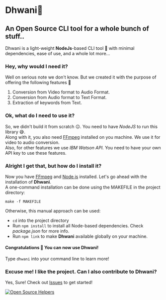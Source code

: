 # Dhwani🎵
## An Open Source CLI tool for a whole bunch of stuff..
Dhwani is a light-weight **NodeJs**-based CLI tool 🚀 with minimal dependencies, ease of use, and a whole lot more...

### Hey, why would I need it?
Well on serious note we don't know. But we created it with the purpose of offering the following features 🤗
1. Conversion from Video format to Audio Format.
2. Conversion from Audio format to Text Format.
3. Extraction of keywords from Text.

### Ok, what do I need to use it?
So, we didn't build it from scratch 😐. You need to have *NodeJS* to run this library 😅.  
Along with it, you also need [FFmpeg](http://ffmpeg.org/) installed on you machine. We use it for video to audio conversion.  
Also, for other features we use *IBM Watson API.* You need to have your own API key to use these features.

### Alright I get that, but how do I install it?
Now you have [FFmpeg](http://ffmpeg.org/) and [Node.js](https://nodejs.org/) installed. Let's go ahead with the installation of **Dhwani**.  
A one-command installation can be done using the MAKEFILE in the project directory: 
```
make -f MAKEFILE
```
Otherwise, this manual approach can be used:
* `cd` into the project directory
* Run `npm install` to install all Node-based dependencies. Check *package.json* for more info.
* Run `npm link` to make **Dhwani** available globally on your machine.

#### Congratulations 👏 You can now use Dhwani!
Type `dhwani` into your command line to learn more! 

### Excuse me! I like the project. Can I also contribute to Dhwani?
Yes, Sure! Check out [Issues](https://github.com/sagar-jadhav/dhwani/issues) to get started!

[![Open Source Helpers](https://www.codetriage.com/sagar-jadhav/dhwani/badges/users.svg)](https://www.codetriage.com/sagar-jadhav/dhwani)
